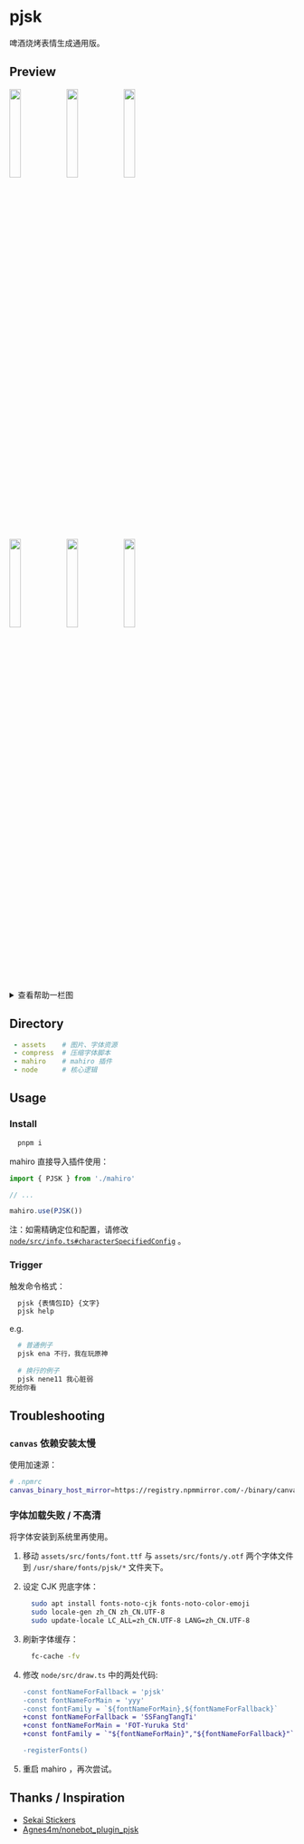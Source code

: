 # pjsk

啤酒烧烤表情生成通用版。

## Preview

<img src="./preview/0.jpg" width="20%" /><img src="./preview/1.jpg" width="20%" /><img src="./preview/2.jpg" width="20%" />

<img src="./preview/3.jpg" width="20%" /><img src="./preview/4.jpg" width="20%" /><img src="./preview/5.jpg" width="20%" />

<details>
<summary>查看帮助一栏图</summary>
<img src="https://cdn.jsdelivr.net/gh/fz6m/Private-picgo@moe-2021/img/20230725011706.webp" width="50%" />
</details>

## Directory

```yaml
 - assets    # 图片、字体资源
 - compress  # 压缩字体脚本
 - mahiro    # mahiro 插件
 - node      # 核心逻辑
```

## Usage

### Install

```bash
  pnpm i
```

mahiro 直接导入插件使用：

```ts
import { PJSK } from './mahiro'

// ...

mahiro.use(PJSK())
```

注：如需精确定位和配置，请修改 [`node/src/info.ts#characterSpecifiedConfig`](./node/src/info.ts) 。

### Trigger

触发命令格式：

```bash
  pjsk {表情包ID} {文字}
  pjsk help
```

e.g.

```bash
  # 普通例子
  pjsk ena 不行，我在玩原神
  
  # 换行的例子
  pjsk nene11 我心脏弱
死给你看
```

## Troubleshooting

### `canvas` 依赖安装太慢

使用加速源：

```bash
# .npmrc
canvas_binary_host_mirror=https://registry.npmmirror.com/-/binary/canvas
```

### 字体加载失败 / 不高清

将字体安装到系统里再使用。

1. 移动 `assets/src/fonts/font.ttf` 与 `assets/src/fonts/y.otf` 两个字体文件到 `/usr/share/fonts/pjsk/*` 文件夹下。

2. 设定 CJK 兜底字体：

    ```bash
      sudo apt install fonts-noto-cjk fonts-noto-color-emoji
      sudo locale-gen zh_CN zh_CN.UTF-8
      sudo update-locale LC_ALL=zh_CN.UTF-8 LANG=zh_CN.UTF-8
    ```

3. 刷新字体缓存：

    ```bash
      fc-cache -fv
    ```

4. 修改 `node/src/draw.ts` 中的两处代码:

    ```diff
    -const fontNameForFallback = 'pjsk'
    -const fontNameForMain = 'yyy'
    -const fontFamily = `${fontNameForMain},${fontNameForFallback}`
    +const fontNameForFallback = 'SSFangTangTi'
    +const fontNameForMain = 'FOT-Yuruka Std'
    +const fontFamily = `"${fontNameForMain}","${fontNameForFallback}"`
    ```

    ```diff
    -registerFonts()
    ```

5. 重启 mahiro ，再次尝试。

## Thanks / Inspiration

 - [Sekai Stickers](https://st.ayaka.one/)
 - [Agnes4m/nonebot_plugin_pjsk](https://github.com/Agnes4m/nonebot_plugin_pjsk)
